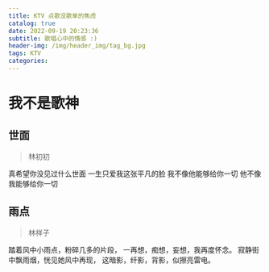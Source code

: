 ```yaml
---
title: KTV 点歌没歌单的焦虑
catalog: true
date: 2022-09-19 20:23:36
subtitle: 歌唱心中的情感 :)
header-img: /img/header_img/tag_bg.jpg
tags: KTV
categories:
---
```



# 我不是歌神

## 世面

> 林初初

真希望你没见过什么世面
一生只爱我这张平凡的脸
我不像他能够给你一切
他不像我能够给你一切


## 雨点

> 林祥子

踏着风中小雨点，粉碎几多的片段，
一再想，痴想，妄想，我再度怀念。
寂静街中飘雨烟，恍见她风中再现，
这暗影，纤影，背影，似擦亮雷电。

